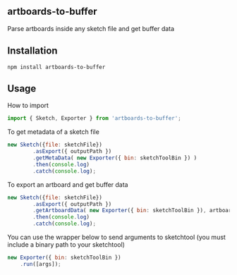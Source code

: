 ## artboards-to-buffer

Parse artboards inside any sketch file and get buffer data

## Installation
```
npm install artboards-to-buffer
```

## Usage

How to import
```javascript
import { Sketch, Exporter } from 'artboards-to-buffer';
```

To get metadata of a sketch file
```javascript
new Sketch({file: sketchFile})
        .asExport({ outputPath })
        .getMetaData( new Exporter({ bin: sketchToolBin }) )
        .then(console.log)
        .catch(console.log);
```

To export an artboard and get buffer data
```javascript
new Sketch({file: sketchFile})
        .asExport({ outputPath })
        .getArtboardData( new Exporter({ bin: sketchToolBin }), artboard_id )
        .then(console.log)
        .catch(console.log);
```

You can use the wrapper below to send arguments to sketchtool (you must include a binary path to your sketchtool)
```javascript
new Exporter({ bin: sketchToolBin })
    .run([args]);
```
